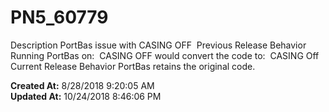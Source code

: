 # PN5_60779

Description PortBas issue with CASING OFF  Previous Release Behavior Running PortBas on:  CASING OFF would convert the code to:  CASING Off Current Release Behavior PortBas retains the original code.   

**Created At:** 8/28/2018 9:20:05 AM  
**Updated At:** 10/24/2018 8:46:06 PM  

